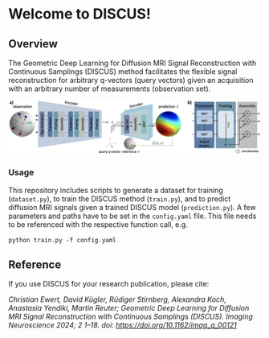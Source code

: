 # Welcome to DISCUS!

##  Overview

The Geometric Deep Learning for Diffusion MRI Signal Reconstruction with Continuous Samplings (DISCUS) method facilitates the flexible signal reconstruction for arbitrary q-vectors (query vectors) given an acquisition with an arbitrary number of measurements (observation set). 

![](/images/architecture.jpeg)


### Usage

This repository includes scripts to generate a dataset for training (`dataset.py`), to train the DISCUS method (`train.py`), and to predict diffusion MRI signals given a trained DISCUS model (`prediction.py`).
A few parameters and paths have to be set in the `config.yaml` file. This file needs to be referenced with the respective function call, e.g.
```
python train.py -f config.yaml
```

<!-- start of references -->
## Reference

If you use DISCUS for your research publication, please cite:

_Christian Ewert, David Kügler, Rüdiger Stirnberg, Alexandra Koch, Anastasia Yendiki, Martin Reuter; Geometric Deep Learning for Diffusion MRI Signal Reconstruction with Continuous Samplings (DISCUS). Imaging Neuroscience 2024; 2 1–18. doi: https://doi.org/10.1162/imag_a_00121_
